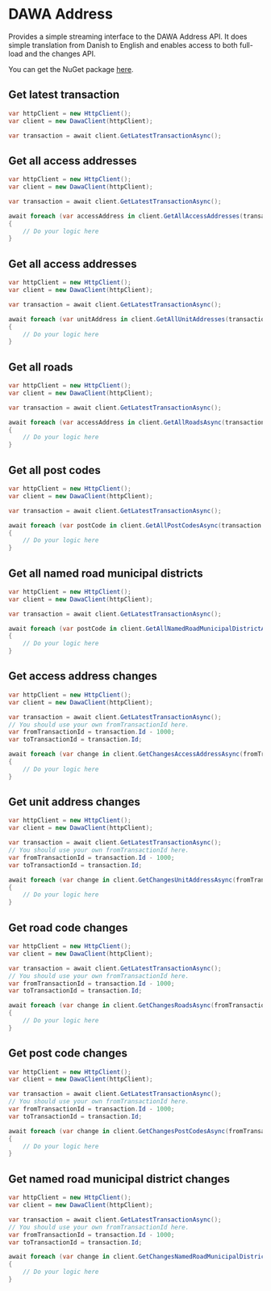 # DAWA Address

Provides a simple streaming interface to the DAWA Address API.
It does simple translation from Danish to English and enables access to both full-load and the changes API.

You can get the NuGet package [here](https://www.nuget.org/packages/DawaAddress).

## Get latest transaction

```c#
var httpClient = new HttpClient();
var client = new DawaClient(httpClient);

var transaction = await client.GetLatestTransactionAsync();
```

## Get all access addresses

```c#
var httpClient = new HttpClient();
var client = new DawaClient(httpClient);

var transaction = await client.GetLatestTransactionAsync();

await foreach (var accessAddress in client.GetAllAccessAddresses(transaction.Id))
{
    // Do your logic here
}
```

## Get all access addresses

```c#
var httpClient = new HttpClient();
var client = new DawaClient(httpClient);

var transaction = await client.GetLatestTransactionAsync();

await foreach (var unitAddress in client.GetAllUnitAddresses(transaction.Id))
{
    // Do your logic here
}
```

## Get all roads

```c#
var httpClient = new HttpClient();
var client = new DawaClient(httpClient);

var transaction = await client.GetLatestTransactionAsync();

await foreach (var accessAddress in client.GetAllRoadsAsync(transaction.Id))
{
    // Do your logic here
}
```

## Get all post codes

```c#
var httpClient = new HttpClient();
var client = new DawaClient(httpClient);

var transaction = await client.GetLatestTransactionAsync();

await foreach (var postCode in client.GetAllPostCodesAsync(transaction.Id))
{
    // Do your logic here
}
```

## Get all named road municipal districts

```c#
var httpClient = new HttpClient();
var client = new DawaClient(httpClient);

var transaction = await client.GetLatestTransactionAsync();

await foreach (var postCode in client.GetAllNamedRoadMunicipalDistrictAsync(transaction.Id))
{
    // Do your logic here
}
```


## Get access address changes

```C#
var httpClient = new HttpClient();
var client = new DawaClient(httpClient);

var transaction = await client.GetLatestTransactionAsync();
// You should use your own fromTransactionId here.
var fromTransactionId = transaction.Id - 1000;
var toTransactionId = transaction.Id;

await foreach (var change in client.GetChangesAccessAddressAsync(fromTransactionId, toTransactionId))
{
    // Do your logic here
}
```

## Get unit address changes

```C#
var httpClient = new HttpClient();
var client = new DawaClient(httpClient);

var transaction = await client.GetLatestTransactionAsync();
// You should use your own fromTransactionId here.
var fromTransactionId = transaction.Id - 1000;
var toTransactionId = transaction.Id;

await foreach (var change in client.GetChangesUnitAddressAsync(fromTransactionId, toTransactionId))
{
    // Do your logic here
}
```

## Get road code changes

```C#
var httpClient = new HttpClient();
var client = new DawaClient(httpClient);

var transaction = await client.GetLatestTransactionAsync();
// You should use your own fromTransactionId here.
var fromTransactionId = transaction.Id - 1000;
var toTransactionId = transaction.Id;

await foreach (var change in client.GetChangesRoadsAsync(fromTransactionId, toTransactionId))
{
    // Do your logic here
}
```

## Get post code changes

```C#
var httpClient = new HttpClient();
var client = new DawaClient(httpClient);

var transaction = await client.GetLatestTransactionAsync();
// You should use your own fromTransactionId here.
var fromTransactionId = transaction.Id - 1000;
var toTransactionId = transaction.Id;

await foreach (var change in client.GetChangesPostCodesAsync(fromTransactionId, toTransactionId))
{
    // Do your logic here
}
```

## Get named road municipal district changes

```C#
var httpClient = new HttpClient();
var client = new DawaClient(httpClient);

var transaction = await client.GetLatestTransactionAsync();
// You should use your own fromTransactionId here.
var fromTransactionId = transaction.Id - 1000;
var toTransactionId = transaction.Id;

await foreach (var change in client.GetChangesNamedRoadMunicipalDistrictAsync(fromTransactionId, toTransactionId))
{
    // Do your logic here
}
```
